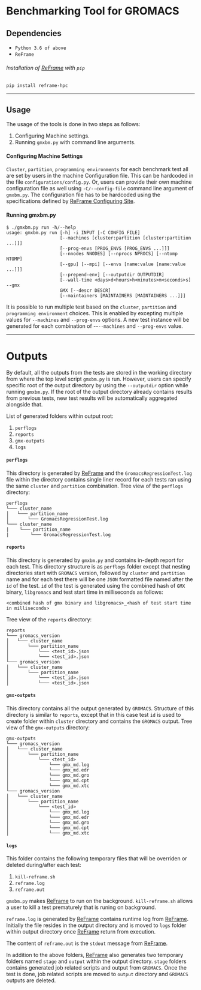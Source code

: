# Benchmarking Tool for GROMACS

## Dependencies

* `Python 3.6 of above`
* `ReFrame`

###### Installation of [ReFrame](https://reframe-hpc.readthedocs.io/en/stable/index.html) with `pip`
    pip install reframe-hpc

---

## Usage
The usage of the tools is done in two steps as follows:

1. Configuring Machine settings.
2. Running `gmxbm.py` with command line arguments.

#### Configuring Machine Settings
`Cluster`, `partition`, `programming environments` for each benchmark test all are set by users in the machine Configuration file. This can be hardcoded in the file `configurations/config.py`. Or, users can provide their own machine configuration file as well using `-C/--config-file` command line argument of `gmxbm.py`. The configuration file has to be hardcoded using the specifications defined by [ReFrame Configuring Site](https://reframe-hpc.readthedocs.io/en/stable/configure.html).

#### Running gmxbm.py

    $ ./gmxbm.py run -h/--help
    usage: gmxbm.py run [-h] -i INPUT [-C CONFIG_FILE]
                        [--machines [cluster:partition [cluster:partition ...]]]
                        [--prog-envs [PROG_ENVS [PROG_ENVS ...]]]
                        [--nnodes NNODES] [--nprocs NPROCS] [--ntomp NTOMP]
                        [--gpu] [--mpi] [--envs [name:value [name:value ...]]]
                        [--prepend-env] [--outputdir OUTPUTDIR]
                        [--wall-time <days>d<hours>h<minutes>m<seconds>s] --gmx
                        GMX [--descr DESCR]
                        [--maintainers [MAINTAINERS [MAINTAINERS ...]]]

It is possible to run multiple test based on the `cluster`, `partition` and `programming environment` choices. This is enabled by excepting multiple values for `--machines` and `--prog-envs` options. A new test instance will be generated for each combination of --`--machines` and `--prog-envs` value.

---

# Outputs
By default, all the outputs from the tests are stored in the working directory from where the top level script `gmxbm.py` is run. However, users can specify specific root of the output directory by using the `--outputdir` option while running `gmxbm.py`. If the root of the output directory already contains results from previous tests, new test results will be automatically aggregated alongside that.

List of generated folders within output root:

1. `perflogs`
2. `reports`
3. `gmx-outputs`
4. `logs`

#### `perflogs`
This directory is generated by [ReFrame](https://reframe-hpc.readthedocs.io/en/stable/index.html) and the `GromacsRegressionTest.log` file within the directory contains single liner record for each tests ran using the same `cluster` and `partition` combination. Tree view of the `perflogs` directory:

```
perflogs
└─── cluster_name
│   └─── partition_name
│       └─── GromacsRegressionTest.log
└─── cluster_name
|    └─── partition_name
|        └─── GromacsRegressionTest.log
```


#### `reports`
This directory is generated by `gmxbm.py` and contains in-depth report for each test. This directory structure is as `perflogs` folder except that nesting directories start with `GROMACS` version, followed by `cluster` and `partition` name and for each test there will be one `JSON` formatted file named after the `id` of the test. `id` of the test is generated using the combined hash of `GMX` binary, `libgromacs` and test start time in milliseconds as follows:

`<combined hash of gmx binary and libgromacs>_<hash of test start time in milliseconds>`

Tree view of the `reports` directory:

```
reports
└─── gromacs_version
│   └─── cluster_name
│       └─── partition_name
│           └─── <test_id>.json
│           └─── <test_id>.json
└─── gromacs_version
│   └─── cluster_name
│       └─── partition_name
│           └─── <test_id>.json
│           └─── <test_id>.json
```


#### `gmx-outputs`
This directory contains all the output generated by `GROMACS`. Structure of this directory is similar to `reports`, except that in this case test `id` is used to create folder within `cluster` directory and contains the `GROMACS` output. Tree view of the `gmx-outputs` directory:

```
gmx-outputs
└─── gromacs_version
│   └─── cluster_name
│       └─── partition_name
│           └─── <test_id>
│               └─── gmx_md.log
│               └─── gmx_md.edr
│               └─── gmx_md.gro
│               └─── gmx_md.cpt
│               └─── gmx_md.xtc
└─── gromacs_version
│   └─── cluster_name
│       └─── partition_name
│           └─── <test_id>
│               └─── gmx_md.log
│               └─── gmx_md.edr
│               └─── gmx_md.gro
│               └─── gmx_md.cpt
│               └─── gmx_md.xtc
```

#### `logs`
This folder contains the following temporary files that will be overriden or deleted during/after each test:

1. `kill-reframe.sh`
2. `reframe.log`
3. `reframe.out`

`gmxbm.py` makes [ReFrame](https://reframe-hpc.readthedocs.io/en/stable/index.html) to run on the background. `kill-reframe.sh` allows a user to kill a test prematurely that is runing on background.

`reframe.log` is generated by [ReFrame](https://reframe-hpc.readthedocs.io/en/stable/index.html) contains runtime log from [ReFrame](https://reframe-hpc.readthedocs.io/en/stable/index.html). Initially the file resides in the output directory and is moved to `logs` folder within output directory once [ReFrame](https://reframe-hpc.readthedocs.io/en/stable/index.html) return from execution.

The content of `reframe.out` is the `stdout` message from [ReFrame](https://reframe-hpc.readthedocs.io/en/stable/index.html).


In addition to the above folders, [ReFrame](https://reframe-hpc.readthedocs.io/en/stable/index.html) also generates two temporary folders named `stage` and `output` within the output directory. `stage` folders contains generated job related scripts and output from `GROMACS`. Once the test is done, job related scripts are moved to `output` directory and `GROMACS` outputs are deleted.
